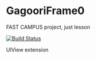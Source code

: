 # GagooriFrame0
FAST CAMPUS project, just lesson

[![Build Status](https://travis-ci.org/francisshin/GagooriFrame0.svg?branch=master)](https://travis-ci.org/francisshin/GagooriFrame0)

UIView extension


